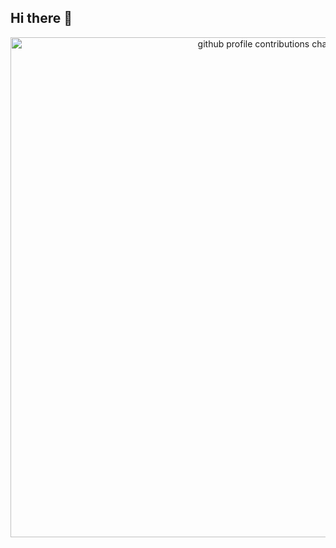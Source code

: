 ## Hi there 👋

<p align="center">
    <picture>
        <source media="(prefers-color-scheme: dark)" srcset="https://raw.githubusercontent.com/emanuelharo/emanuelharo/output-3d-contrib/night.svg" />
        <source media="(prefers-color-scheme: light)" srcset="https://raw.githubusercontent.com/emanuelharo/emanuelharo/output-3d-contrib/day.svg" />
        <img alt="github profile contributions chart" width="800" src="https://raw.githubusercontent.com/emanuelharo/emanuelharo/output-3d-contrib/day.svg" />
    </picture>
</p>

<!--
**EmanuelHaro/emanuelharo** is a ✨ _special_ ✨ repository because its `README.md` (this file) appears on your GitHub profile.

Here are some ideas to get you started:

- 🔭 I’m currently working on ...
- 🌱 I’m currently learning ...
- 👯 I’m looking to collaborate on ...
- 🤔 I’m looking for help with ...
- 💬 Ask me about ...
- 📫 How to reach me: ...
- 😄 Pronouns: ...
- ⚡ Fun fact: ...
-->
